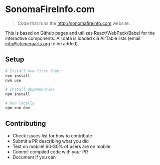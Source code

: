 # SonomaFireInfo.com

> Code that runs the <http://sonomafireinfo.com> website.

This is based on Github pages and utilizes React/WebPack/Babel for the interactive components. All data is loaded cia AirTable lists (email [info@chimeraarts.org](mailto:info@chimeraarts.org) to be added).

## Setup

```bash
# Install nvm first then:
nvm install
nvm use

# Install dependencies
npm install

# Run locally
npm run dev
```

## Contributing

- Check issues list for how to contribute
- Submit a PR describing what you did
- Test on mobile! 60-80% of users are on mobile.
- Commit compiled code with your PR
- Document if you can
